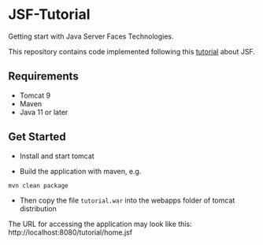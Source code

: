 # JSF-Tutorial
Getting start with Java Server Faces Technologies.

This repository contains code implemented following this [tutorial](https://www.tutorialspoint.com/jsf/index.htm) about JSF.

## Requirements

- Tomcat 9
- Maven
- Java 11 or later

## Get Started

- Install and start tomcat

- Build the application with maven, e.g.

```shell
mvn clean package
```

- Then copy the file `tutorial.war` into the webapps folder of tomcat distribution

The URL for accessing the application may look like this: http://localhost:8080/tutorial/home.jsf
